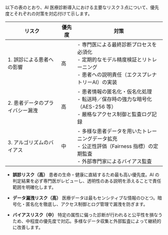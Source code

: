 以下の表のとおり、AI 医療診断導入における主要なリスク３点について、優先度とそれぞれの対策を対応付けて示します。

| リスク               | 優先度 | 対策                                                                            |
| ----------------- | --- | ----------------------------------------------------------------------------- |
| 1. 誤診による患者への影響    | 高   | - 専門医による最終診断プロセスを必須化<br> - 定期的なモデル精度検証とリトレーニング<br> - 患者への説明責任（エクスプレナトリーAI）の実装 |
| 2. 患者データのプライバシー漏洩 | 高   | - 患者情報の匿名化・仮名化処理<br> - 転送時／保存時の強力な暗号化（AES-256 等）<br> - 厳格なアクセス制御と監査ログ記録       |
| 3. アルゴリズムのバイアス    | 中   | - 多様な患者データを用いたトレーニングデータ拡充<br> - 公正性評価（Fairness 指標）の定期監査<br> - 外部専門家によるバイアス監査  |

* **誤診リスク（高）**
  患者の生命・健康に直結するため最も高い優先度。AI の判定結果を必ず専門医がレビューし、透明性のある説明を添えることで責任範囲を明確化します。

* **データ漏洩リスク（高）**
  医療データは最もセンシティブな情報のひとつ。暗号化・匿名化を徹底し、アクセス制御とログ管理で漏洩を防ぎます。

* **バイアスリスク（中）**
  特定の属性に偏った診断が行われると公平性を損なうため、中程度の優先度で対応。多様なデータ収集と外部監査によって継続的に改善します。
